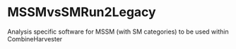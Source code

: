# MSSMvsSMRun2Legacy
Analysis specific software for MSSM (with SM categories) to be used within CombineHarvester
